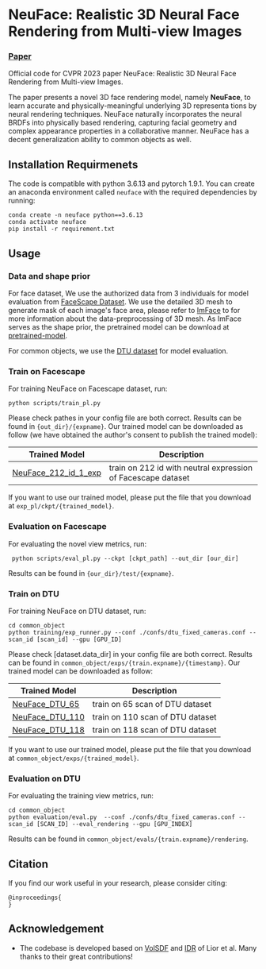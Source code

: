 # NeuFace: Realistic 3D Neural Face Rendering from Multi-view Images

###  [Paper]()


Official code for CVPR 2023 paper NeuFace: Realistic 3D Neural Face Rendering from Multi-view Images.

The paper presents a novel 3D face rendering model, namely **NeuFace**, to learn accurate and physically-meaningful underlying 3D representa
tions by neural rendering techniques.
NeuFace naturally incorporates the neural BRDFs into physically based rendering, capturing facial geometry and complex appearance properties in a collaborative manner. NeuFace has a decent generalization ability to common objects as well.


## Installation Requirmenets
The code is compatible with python 3.6.13 and pytorch 1.9.1.
You can create an anaconda environment called `neuface` with the required dependencies by running:

```
conda create -n neuface python==3.6.13
conda activate neuface
pip install -r requirement.txt
```

## Usage
### Data and shape prior
For face dataset, We use the authorized data from 3 individuals for model evaluation from <a href="https://facescape.nju.edu.cn/" target="_blank">FaceScape Dataset</a>. We use the detailed 3D mesh to generate mask of each image's face area, please refer to <a href="https://arxiv.org/abs/2203.14510" target="_blank">ImFace</a> to for more information about the data-preprocessing of 3D mesh. As ImFace serves as the shape prior, the pretrained model can be download at <a href="https://drive.google.com/drive/folders/1ljTo2QHT5C1e9-Q9MZhU9HmrqvyExoe6?usp=sharing" target="_blank">pretrained-model</a>.


For common objects, we use the <a href="https://www.dropbox.com/sh/5tam07ai8ch90pf/AADniBT3dmAexvm_J1oL__uoaDTU" target="_blank"> DTU dataset</a> for model evaluation.

### Train on Facescape
For training NeuFace on Facescape dataset, run:
```
python scripts/train_pl.py
```
Please check pathes in your config file are both correct. Results can be found in `{out_dir}/{expname}`.
Our trained model can be downloaded as follow (we have obtained the author's consent to publish the trained model):

| Trained Model            | Description  |
|-------------------|-------------------------------------------------------------|
| <a href="https://drive.google.com/drive/folders/1bPtSOnC4OrzU2px6TWOFqv4Xro9h6bW9?usp=sharing" target="_blank">NeuFace_212_id_1_exp</a> | train on 212 id with neutral expression of Facescape dataset|
If you want to use our trained model, please put the file that you download at `exp_pl/ckpt/{trained_model}`.
### Evaluation on Facescape
For evaluating the novel view metrics, run:
```
 python scripts/eval_pl.py --ckpt [ckpt_path] --out_dir [our_dir]
```
Results can be found in `{our_dir}/test/{expname}`.

### Train on DTU
For training NeuFace on DTU dataset, run:
```
cd common_object
python training/exp_runner.py --conf ./confs/dtu_fixed_cameras.conf --scan_id [scan_id] --gpu [GPU_ID]
```
Please check [dataset.data_dir] in your config file are both correct. Results can be found in `common_object/exps/{train.expname}/{timestamp}`.
Our trained model can be downloaded as follow:

| Trained Model            | Description  |
|-------------------|-------------------------------------------------------------|
| <a href="https://drive.google.com/drive/folders/1AS0FJRku4PJ4zbfB6CQdzYCNcsvBblmZ?usp=sharing" target="_blank">NeuFace_DTU_65</a> | train on 65 scan of DTU dataset |
| <a href="https://drive.google.com/drive/folders/1CAERoMTNUJwp1icElWFQB0hopRQHtNgk?usp=sharing" target="_blank">NeuFace_DTU_110</a> | train on 110 scan of DTU dataset |
| <a href="https://drive.google.com/drive/folders/11hj2PRxYCGL42dHXUNnyD5PgRUsJoZMC?usp=sharing" target="_blank">NeuFace_DTU_118</a> | train on 118 scan of DTU dataset |

If you want to use our trained model, please put the file that you download at `common_object/exps/{trained_model}`.

### Evaluation on DTU
For evaluating the training view metrics, run:
```
cd common_object
python evaluation/eval.py  --conf ./confs/dtu_fixed_cameras.conf --scan_id [SCAN_ID] --eval_rendering --gpu [GPU_INDEX]
```
Results can be found in `common_object/evals/{train.expname}/rendering`.
## Citation
If you find our work useful in your research, please consider citing:

	@inproceedings{
	}

## Acknowledgement
- The codebase is developed based on <a href="https://github.com/lioryariv/volsdf" target="_blank">VolSDF</a> and <a href="https://github.com/lioryariv/idr" target="_blank">IDR</a> of Lior et al. Many thanks to their great contributions!
